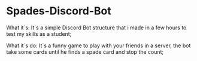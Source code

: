 # Spades-Discord-Bot

What it´s:
It´s a simple Discord Bot structure that i made in a few hours to test my skills as a student;

What it´s do:
It´s a funny game to play with your friends in a server, the bot take some cards until he finds a spade card and stop the count;
